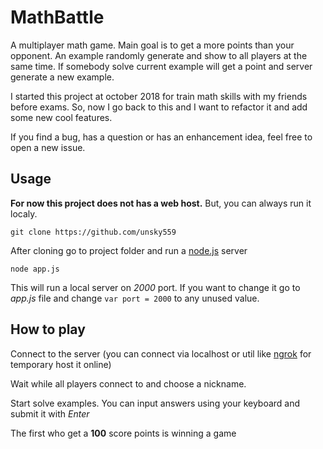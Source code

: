 # MathBattle
A multiplayer math game. Main goal is to get a more points than your opponent. An example randomly generate and show to all players at the same time. If somebody solve current example will get a point and server generate a new example. 

I started this project at october 2018 for train math skills with my friends before exams. So, now I go back to this and I want to refactor it and add some new cool features.

If you find a bug, has a question or has an enhancement idea, feel free to open a new issue.

## Usage
**For now this project does not has a web host.** But, you can always run it localy. 

``` 
git clone https://github.com/unsky559 
```

After cloning go to project folder and run a [node.js](https://nodejs.org/) server

``` 
node app.js 
```

This will run a local server on *2000* port. If you want to change it go to *app.js* file and change ```var port = 2000``` to any unused value.

## How to play
Connect to the server (you can connect via localhost or util like [ngrok](https://ngrok.com/) for temporary host it online)

Wait while all players connect to and choose a nickname.

Start solve examples. You can input answers using your keyboard and submit it with *Enter*

The first who get a **100** score points is winning a game


